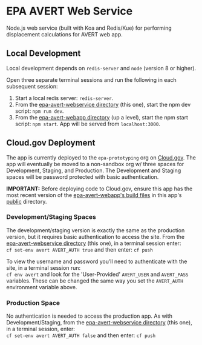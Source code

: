 # EPA AVERT Web Service

Node.js web service (built with Koa and Redis/Kue) for performing displacement calculations for AVERT web app.

## Local Development
Local development depends on `redis-server` and `node` (version 8 or higher).

Open three separate terminal sessions and run the following in each subsequent session:
1. Start a local redis server: `redis-server`.
2. From the [epa-avert-webservice directory](/epa-avert-webservice) (this one), start the npm dev script: `npm run dev`.
3. From the [epa-avert-webapp directory](/epa-avert-webapp) (up a level), start the npm start script: `npm start`. App will be served from `localhost:3000`.

## Cloud.gov Deployment
The app is currently deployed to the `epa-prototyping` org on [Cloud.gov](https://cloud.gov/). The app will eventually be moved to a non-sandbox org w/ three spaces for Development, Staging, and Production. The Development and Staging spaces will be password protected with basic authentication.

**IMPORTANT:** Before deploying code to Cloud.gov, ensure this app has the most recent version of the [epa-avert-webapp's build files](/epa-avert-webapp/build) in this app's [public](/epa-avert-webservice/public) directory.

### Development/Staging Spaces
The development/staging version is exactly the same as the production version, but it requires basic authentication to access the site. From the [epa-avert-webservice directory](/epa-avert-webservice) (this one), in a terminal session enter:    
`cf set-env avert AVERT_AUTH true` and then enter: `cf push`

To view the username and password you’ll need to authenticate with the site, in a terminal session run:    
`cf env avert` and look for the 'User-Provided' `AVERT_USER` and `AVERT_PASS` variables. These can be changed the same way you set the `AVERT_AUTH` environment variable above.

### Production Space
No authentication is needed to access the production app. As with Development/Staging, from the [epa-avert-webservice directory](/epa-avert-webservice) (this one), in a terminal session, enter:    
`cf set-env avert AVERT_AUTH false` and then enter: `cf push`
